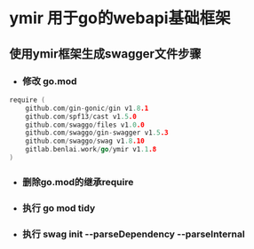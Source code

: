 # ymir 用于go的webapi基础框架

## 使用ymir框架生成swagger文件步骤
- ### 修改 go.mod 
```go
require (
	github.com/gin-gonic/gin v1.8.1
	github.com/spf13/cast v1.5.0
	github.com/swaggo/files v1.0.0
	github.com/swaggo/gin-swagger v1.5.3
	github.com/swaggo/swag v1.8.10
	gitlab.benlai.work/go/ymir v1.1.8
)
```
- ### 删除go.mod的继承require
- ### 执行 go mod tidy
- ### 执行 swag init --parseDependency --parseInternal
